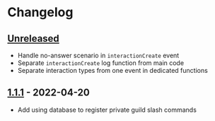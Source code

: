# Changelog

## [Unreleased][unreleased]

- Handle no-answer scenario in `interactionCreate` event
- Separate `interactionCreate` log function from main code
- Separate interaction types from one event in dedicated functions

## [1.1.1][] - 2022-04-20

- Add using database to register private guild slash commands

[unreleased]: https://github.com/nieopierzony/DiscordBot/compare/v1.1.1...HEAD
[1.1.1]: https://github.com/nieopierzony/DiscordBot/compare/v1.1.0...v1.1.1
